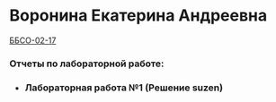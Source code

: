 <h1> Воронина Екатерина Андреевна </h1>
<u>ББСО-02-17</u>
<h3>Отчеты по лабораторной работе:<h3>
<ul>
<li>Лабораторная работа №1 (Решение suzen)</li>
